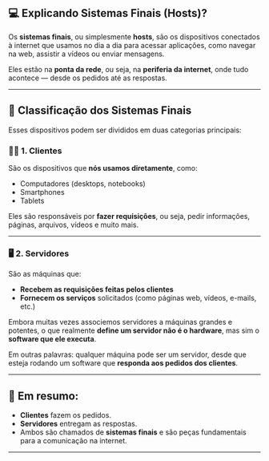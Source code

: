 ## 💻 Explicando Sistemas Finais (Hosts)?

Os **sistemas finais**, ou simplesmente **hosts**, são os dispositivos conectados à internet que usamos no dia a dia para acessar aplicações, como navegar na web, assistir a vídeos ou enviar mensagens.

Eles estão na **ponta da rede**, ou seja, na **periferia da internet**, onde tudo acontece — desde os pedidos até as respostas.

---

## 📂 Classificação dos Sistemas Finais

Esses dispositivos podem ser divididos em duas categorias principais:

### 👩‍💻 1. Clientes

São os dispositivos que **nós usamos diretamente**, como:

- Computadores (desktops, notebooks)  
- Smartphones  
- Tablets  

Eles são responsáveis por **fazer requisições**, ou seja, pedir informações, páginas, arquivos, vídeos e muito mais.

---

### 🖥️ 2. Servidores

São as máquinas que:

- **Recebem as requisições feitas pelos clientes**  
- **Fornecem os serviços** solicitados (como páginas web, vídeos, e-mails, etc.)

Embora muitas vezes associemos servidores a máquinas grandes e potentes, o que realmente **define um servidor não é o hardware**, mas sim o **software que ele executa**.

Em outras palavras: qualquer máquina pode ser um servidor, desde que esteja rodando um software que **responda aos pedidos dos clientes**.

---

## 📌 Em resumo:

- **Clientes** fazem os pedidos.  
- **Servidores** entregam as respostas.  
- Ambos são chamados de **sistemas finais** e são peças fundamentais para a comunicação na internet.

---
